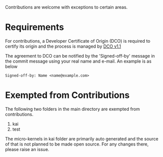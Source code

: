 <!--
    SPDX-FileCopyrightText: Copyright 2024 Arm Limited and/or its affiliates <open-source-office@arm.com>

    SPDX-License-Identifier: Apache-2.0
-->

Contributions are welcome with exceptions to certain areas.

# Requirements

For contributions, a Developer Certificate of Origin (DCO) is required to certify its origin and the process is managed by [DCO v1.1](https://developercertificate.org/)

The agreement to DCO can be notified by the 'Signed-off-by' message in the commit message using your real name and e-mail.
An example is as below

`Signed-off-by: Name <name@example.com>`

# Exempted from Contributions

The following two folders in the main directory are exempted from contributions.

1. kai
1. test

The micro-kernels in kai folder are primarily auto generated and the source of that is not planned to be made open source. For any
changes there, please raise an issue.
